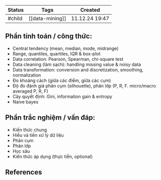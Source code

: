 
| Status | Tags            | Created        |
| ------ | --------------- | -------------- |
| #child | [[data-mining]] | 11.12.24 19:47 |

## Phần tính toán / công thức:

- Central tendency (mean, median, mode, midrange)
- Range, quantiles, quartiles, IQR & box-plot
- Data correlation: Pearson, Spearman, chi-square test
- Data cleaning (làm sạch): handling missing value & noisy data
- Data transformation: conversion and discretization, smoothing, normalization
- Đo khoảng cách (giữa các điểm, giữa các cụm)
- Độ đo đánh giá phân cụm (silhouette), phân lớp (P, R, F. micro/macro averaged P, R, F)
- Cây quyết định: Gini, information gain & entropy
- Naive bayes

## Phần trắc nghiệm / vấn đáp:

- Kiến thức chung
- Hiểu và tiền xử lý dữ liệu
- Phân cụm
- Phân lớp
- Học sâu
- Kiến thức áp dụng (thực tiễn, optional)

## References
